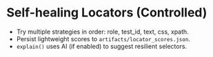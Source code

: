
# Self-healing Locators (Controlled)

- Try multiple strategies in order: role, test_id, text, css, xpath.
- Persist lightweight scores to `artifacts/locator_scores.json`.
- `explain()` uses AI (if enabled) to suggest resilient selectors.
